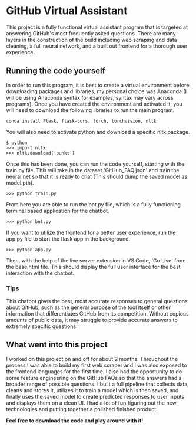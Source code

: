 # GitHub Virtual Assistant

This project is a fully functional virtual assistant program that is targeted at answering GitHub's most frequently asked questions. There are many layers in the construction of the build including web scraping and data cleaning, a full neural network, and a built out frontend for a thorough user experience.

## Running the code yourself

In order to run this program, it is best to create a virtual environment before downloading packages and libraries, my personal choice was Anaconda (I will be using Anaconda syntax for examples, syntax may vary across programs). Once you have created the environment and activated it, you will need to download the following libraries to run the main program.
```
conda install Flask, flask-cors, torch, torchvision, nltk
```
You will also need to activate python and download a specific nltk package.
```
$ python
>>> import nltk
>>> nltk.download('punkt')
```
Once this has been done, you can run the code yourself, starting with the train.py file. This will take in the dataset 'GitHub_FAQ.json' and train the neural net so that it is ready to chat (This should dump the saved model as model.pth).
```
>>> python train.py
```
From here you are able to run the bot.py file, which is a fully functioning terminal based application for the chatbot.
```
>>> python bot.py
```
If you want to utilize the frontend for a better user experience, run the app.py file to start the flask app in the background. 
```
>>> python app.py
```
Then, with the help of the live server extension in VS Code, 'Go Live' from the base.html file. This should display the full user interface for the best interaction with the chatbot.

### Tips

This chatbot gives the best, most accurate responses to general questions about GitHub, such as the general purpose of the tool itself or other information that differentiates GitHub from its competition. Without copious amounts of public data, it may struggle to provide accurate answers to extremely specific questions.

## What went into this project

I worked on this project on and off for about 2 months. Throughout the process I was able to build my first web scraper and I was also exposed to the frontend languages for the first time. I also had the opportunity to do some feature engineering on the GitHub FAQs so that the answers had a broader range of possible questions. I built a full pipeline that collects data, cleans and stores it, utilizes it to train a model which is then saved, and finally uses the saved model to create predicted responses to user inputs and displays them on a clean UI. I had a lot of fun figuring out the new technologies and putting together a polished finished product.

**Feel free to download the code and play around with it!**
